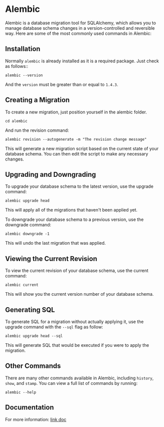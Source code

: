 # Alembic
Alembic is a database migration tool for SQLAlchemy, which allows you to manage database schema changes in a version-controlled and reversible way. Here are some of the most commonly used commands in Alembic:

## Installation
Normally `alembic` is already installed as it is a required package. Just check as follows::

```
alembic --version
```
And the `version` must be greater than or equal to `1.4.3`.



## Creating a Migration
To create a new migration, just position yourself in the alembic folder.

```
cd alembic
```

And run the revision command:

```
alembic revision --autogenerate -m "The revision change message"
```

This will generate a new migration script based on the current state of your database schema. You can then edit the script to make any necessary changes.

## Upgrading and Downgrading
To upgrade your database schema to the latest version, use the upgrade command:

```
alembic upgrade head
```

This will apply all of the migrations that haven't been applied yet.

To downgrade your database schema to a previous version, use the downgrade command:

```
alembic downgrade -1
```

This will undo the last migration that was applied.

## Viewing the Current Revision
To view the current revision of your database schema, use the current command:

```
alembic current
```

This will show you the current version number of your database schema.

## Generating SQL
To generate SQL for a migration without actually applying it, use the upgrade command with the `--sql` flag as follow:

```
alembic upgrade head --sql
```

This will generate SQL that would be executed if you were to apply the migration.

## Other Commands
There are many other commands available in Alembic, including `history`, `show`, and `stamp`. You can view a full list of commands by running:

```
alembic --help
```

## Documentation
For more information: [link doc](https://alembic.sqlalchemy.org/en/latest/)
